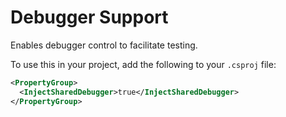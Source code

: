 # Debugger Support

Enables debugger control to facilitate testing.

To use this in your project, add the following to your `.csproj` file:

```xml
<PropertyGroup>
  <InjectSharedDebugger>true</InjectSharedDebugger>
</PropertyGroup>
```
